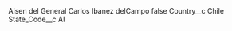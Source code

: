 <?xml version="1.0" encoding="UTF-8"?>
<CustomMetadata xmlns="http://soap.sforce.com/2006/04/metadata" xmlns:xsi="http://www.w3.org/2001/XMLSchema-instance" xmlns:xsd="http://www.w3.org/2001/XMLSchema">
    <label>Aisen del General Carlos Ibanez delCampo</label>
    <protected>false</protected>
    <values>
        <field>Country__c</field>
        <value xsi:type="xsd:string">Chile</value>
    </values>
    <values>
        <field>State_Code__c</field>
        <value xsi:type="xsd:string">AI</value>
    </values>
</CustomMetadata>
